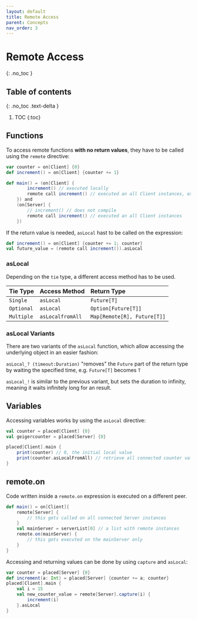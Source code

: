 ```yaml
---
layout: default
title: Remote Access
parent: Concepts
nav_order: 3
---
```

# Remote Access
{: .no_toc }

## Table of contents
{: .no_toc .text-delta }

1. TOC
{:toc}

## Functions
To access remote functions **with no return values**, they have to be called using the `remote` directive:
```scala
var counter = on[Client] {0}
def increment() = on[Client] {counter += 1}

def main() = (on[Client] {
        increment() // executed locally
        remote call increment() // executed an all Client instances, except on this one
    }) and
    (on[Server] {
        // increment() // does not compile
        remote call increment() // executed an all Client instances
    })
```
If the return value is needed, `asLocal` hast to be called on the expression:
```scala
def increment() = on[Client] {counter += 1; counter}
val future_value = (remote call increment()).asLocal
```

### asLocal
Depending on the `tie` type, a different access method has to be used.

| Tie Type        | Access Method | Return Type | 
|:-------------|:------------------|:---------------|
| `Single`     | `asLocal`          | `Future[T]` |
| `Optional`   | `asLocal`          | `Option[Future[T]]` |
| `Multiple`     | `asLocalfromAll`          | `Map[Remote[R], Future[T]]` |

### asLocal Variants
There are two variants of the `asLocal` function, which allow accessing the underlying object in an easier fashion:

`asLocal_? (timeout:Duration)` "removes" the `Future` part of the return type by waiting the specified time, e.g. `Future[T]` becomes `T`

`asLocal_!` is similar to the previous variant, but sets the duration to infinity, meaning it waits infinitely long for an result.


## Variables
Accessing variables works by using the `asLocal` directive:
```scala
val counter = placed[Client] {0}
val geigercounter = placed[Server] {0}

placed[Client].main {
    print(counter) // 0, the initial local value
    print(counter.asLocalFromAll) // retrieve all connected counter values
}
```

## remote.on
Code written inside a `remote.on` expression is executed on a different peer.
```scala
def main() = on[Client]{
    remote[Server] {
        // this gets called on all connected Server instances
    }
    val mainServer = serverList[0] // a list with remote instances
    remote.on(mainServer) {
        // this gets executed on the mainServer only
    }
}
```
Accessing and returning values can be done by using `capture` and `asLocal`:
```scala
var counter = placed[Server] {0}
def increment(a: Int) = placed[Server] {counter += a; counter}
placed[Client].main {
    val i = 15
    val new_counter_value = remote[Server].capture(i) {
        increment(i)
    }.asLocal
}

```